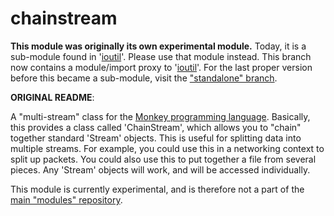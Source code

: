 # chainstream

**This module was originally its own experimental module.** Today, it is a sub-module found in '[ioutil](https://github.com/Regal-Internet-Brothers/ioutil)'. Please use that module instead. This branch now contains a module/import proxy to '[ioutil](https://github.com/Regal-Internet-Brothers/ioutil)'. For the last proper version before this became a sub-module, visit the ["standalone" branch](github.com/Regal-Internet-Brothers/chainstream/tree/standalone).

**ORIGINAL README**:

A "multi-stream" class for the [Monkey programming language](https://github.com/blitz-research/monkey). Basically, this provides a class called 'ChainStream', which allows you to "chain" together standard 'Stream' objects. This is useful for splitting data into multiple streams. For example, you could use this in a networking context to split up packets. You could also use this to put together a file from several pieces. Any 'Stream' objects will work, and will be accessed individually.

This module is currently experimental, and is therefore not a part of the [main "modules" repository](https://github.com/Regal-Internet-Brothers/modules).
